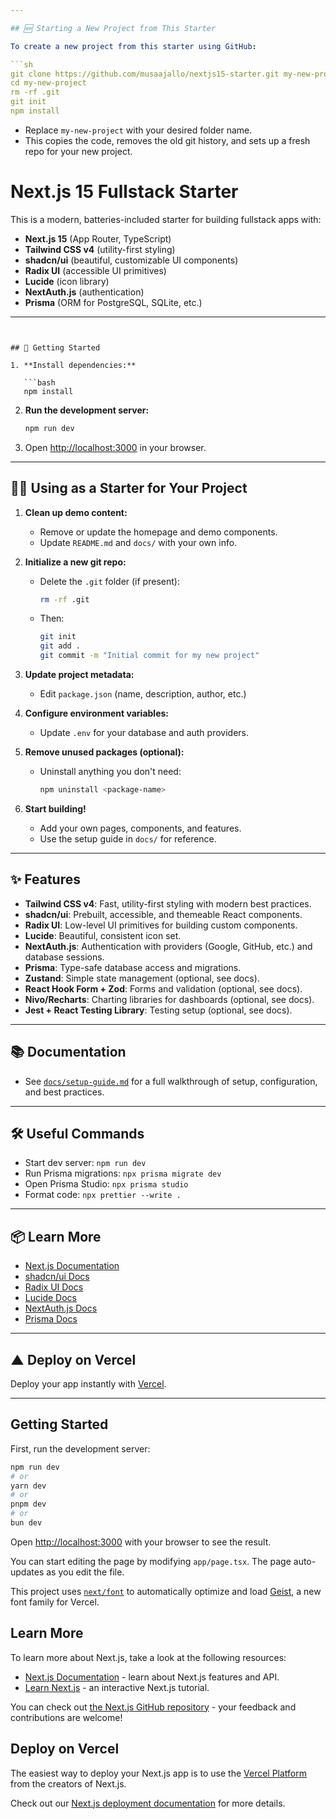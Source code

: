 ```yaml
---

## 🆕 Starting a New Project from This Starter

To create a new project from this starter using GitHub:

```sh
git clone https://github.com/musaajallo/nextjs15-starter.git my-new-project
cd my-new-project
rm -rf .git
git init
npm install
```

- Replace `my-new-project` with your desired folder name.
- This copies the code, removes the old git history, and sets up a fresh repo for your new project.

# Next.js 15 Fullstack Starter

This is a modern, batteries-included starter for building fullstack apps with:

- **Next.js 15** (App Router, TypeScript)
- **Tailwind CSS v4** (utility-first styling)
- **shadcn/ui** (beautiful, customizable UI components)
- **Radix UI** (accessible UI primitives)
- **Lucide** (icon library)
- **NextAuth.js** (authentication)
- **Prisma** (ORM for PostgreSQL, SQLite, etc.)

---
```


## 🚀 Getting Started

1. **Install dependencies:**

   ```bash
   npm install
   ```

2. **Run the development server:**

   ```bash
   npm run dev
   ```

3. Open [http://localhost:3000](http://localhost:3000) in your browser.

---

## 🧑‍💻 Using as a Starter for Your Project

1. **Clean up demo content:**
   - Remove or update the homepage and demo components.
   - Update `README.md` and `docs/` with your own info.
2. **Initialize a new git repo:**
   - Delete the `.git` folder (if present):

     ```sh
     rm -rf .git
     ```

   - Then:

     ```sh
     git init
     git add .
     git commit -m "Initial commit for my new project"
     ```

3. **Update project metadata:**
   - Edit `package.json` (name, description, author, etc.)
4. **Configure environment variables:**
   - Update `.env` for your database and auth providers.
5. **Remove unused packages (optional):**
   - Uninstall anything you don't need:

     ```sh
     npm uninstall <package-name>
     ```

6. **Start building!**
   - Add your own pages, components, and features.
   - Use the setup guide in `docs/` for reference.

---

## ✨ Features

- **Tailwind CSS v4**: Fast, utility-first styling with modern best practices.
- **shadcn/ui**: Prebuilt, accessible, and themeable React components.
- **Radix UI**: Low-level UI primitives for building custom components.
- **Lucide**: Beautiful, consistent icon set.
- **NextAuth.js**: Authentication with providers (Google, GitHub, etc.) and database sessions.
- **Prisma**: Type-safe database access and migrations.
- **Zustand**: Simple state management (optional, see docs).
- **React Hook Form + Zod**: Forms and validation (optional, see docs).
- **Nivo/Recharts**: Charting libraries for dashboards (optional, see docs).
- **Jest + React Testing Library**: Testing setup (optional, see docs).

---

## 📚 Documentation

- See [`docs/setup-guide.md`](docs/setup-guide.md) for a full walkthrough of setup, configuration, and best practices.

---

## 🛠️ Useful Commands

- Start dev server: `npm run dev`
- Run Prisma migrations: `npx prisma migrate dev`
- Open Prisma Studio: `npx prisma studio`
- Format code: `npx prettier --write .`

---

## 📦 Learn More

- [Next.js Documentation](https://nextjs.org/docs)
- [shadcn/ui Docs](https://ui.shadcn.com/)
- [Radix UI Docs](https://www.radix-ui.com/)
- [Lucide Docs](https://lucide.dev/)
- [NextAuth.js Docs](https://next-auth.js.org/)
- [Prisma Docs](https://www.prisma.io/docs/)

---

## ▲ Deploy on Vercel

Deploy your app instantly with [Vercel](https://vercel.com/new?utm_medium=default-template&filter=next.js&utm_source=create-next-app&utm_campaign=create-next-app-readme).

---

## Getting Started

First, run the development server:

```bash
npm run dev
# or
yarn dev
# or
pnpm dev
# or
bun dev
```

Open [http://localhost:3000](http://localhost:3000) with your browser to see the result.

You can start editing the page by modifying `app/page.tsx`. The page auto-updates as you edit the file.

This project uses [`next/font`](https://nextjs.org/docs/app/building-your-application/optimizing/fonts) to automatically optimize and load [Geist](https://vercel.com/font), a new font family for Vercel.

## Learn More

To learn more about Next.js, take a look at the following resources:

- [Next.js Documentation](https://nextjs.org/docs) - learn about Next.js features and API.
- [Learn Next.js](https://nextjs.org/learn) - an interactive Next.js tutorial.

You can check out [the Next.js GitHub repository](https://github.com/vercel/next.js) - your feedback and contributions are welcome!

## Deploy on Vercel

The easiest way to deploy your Next.js app is to use the [Vercel Platform](https://vercel.com/new?utm_medium=default-template&filter=next.js&utm_source=create-next-app&utm_campaign=create-next-app-readme) from the creators of Next.js.

Check out our [Next.js deployment documentation](https://nextjs.org/docs/app/building-your-application/deploying) for more details.
